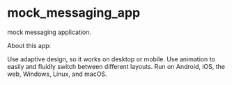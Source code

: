 # mock_messaging_app

mock messaging application. 

About this app:

Use adaptive design, so it works on desktop or mobile.
Use animation to easily and fluidly switch between different layouts.
Run on Android, iOS, the web, Windows, Linux, and macOS.
